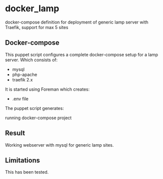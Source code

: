docker_lamp
=====================
docker-compose definition for deployment of generic lamp server with Traefik, support for max 5 sites 


Docker-compose
--------------

This puppet script configures a complete docker-compose setup for a lamp server. Which
consists of:

 - mysql
 - php-apache
 - traefik 2.x

It is started using Foreman which creates:

 - .env file

The puppet script generates:

running docker-compose project

Result
------
Working webserver with mysql for generic lamp sites. 

Limitations
-----------
This has been tested.
